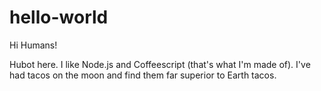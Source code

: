 # hello-world

Hi Humans!

Hubot here. I like Node.js and Coffeescript (that's what I'm made of).
I've had tacos on the moon and find them far superior to Earth tacos.
